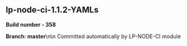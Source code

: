 ## lp-node-ci-1.1.2-YAMLs

**Build number - 358**

**Branch: master**\n\n Committed automatically by LP-NODE-CI module